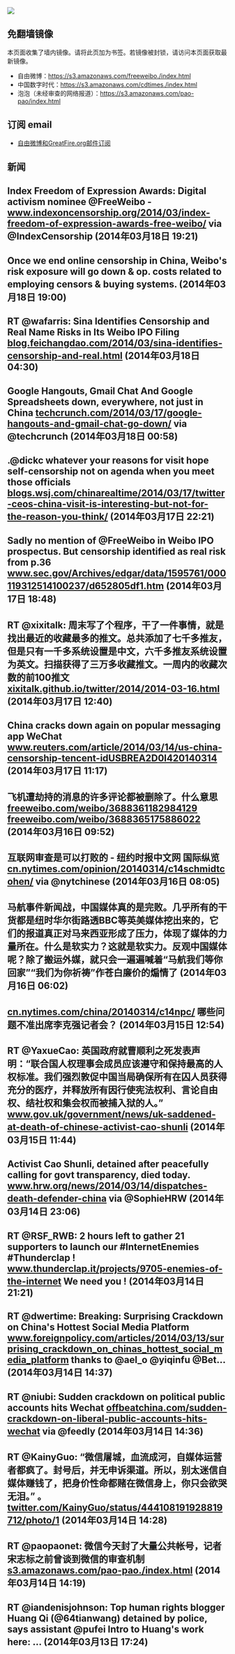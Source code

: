 <img src="logos.png" />

## 免翻墙镜像
本页面收集了墙内镜像。请将此页加为书签。若镜像被封锁，请访问本页面获取最新镜像。
* 自由微博：https://s3.amazonaws.com/freeweibo./index.html
* 中国数字时代：https://s3.amazonaws.com/cdtimes./index.html
* 泡泡（未经审查的网络报道）：https://s3.amazonaws.com/pao-pao/index.html

## 订阅 email
* <a href="https://greatfire.us7.list-manage.com/subscribe?u=854fca58782082e0cbdf204a0&id=c78949b93c">自由微博和GreatFire.org邮件订阅</a>
		
## 新闻
Index Freedom of Expression Awards: Digital activism nominee @FreeWeibo - <a href="http://www.indexoncensorship.org/2014/03/index-freedom-of-expression-awards-free-weibo/">www.indexoncensorship.org/2014/03/index-freedom-of-expression-awards-free-weibo/</a> via @IndexCensorship (2014年03月18日 19:21)
 ---
Once we end online censorship in China, Weibo's risk exposure will go down &amp; op. costs related to employing censors &amp; buying systems. (2014年03月18日 19:00)
 ---
RT @wafarris: Sina Identifies Censorship and Real Name Risks in Its Weibo IPO Filing <a href="http://blog.feichangdao.com/2014/03/sina-identifies-censorship-and-real.html">blog.feichangdao.com/2014/03/sina-identifies-censorship-and-real.html</a> (2014年03月18日 04:30)
 ---
Google Hangouts, Gmail Chat And Google Spreadsheets down, everywhere, not just in China <a href="http://techcrunch.com/2014/03/17/google-hangouts-and-gmail-chat-go-down/?ncid=twittersocialshare">techcrunch.com/2014/03/17/google-hangouts-and-gmail-chat-go-down/</a> via @techcrunch (2014年03月18日 00:58)
 ---
.@dickc whatever your reasons for visit hope self-censorship not on agenda when you meet those officials <a href="http://blogs.wsj.com/chinarealtime/2014/03/17/twitter-ceos-china-visit-is-interesting-but-not-for-the-reason-you-think/">blogs.wsj.com/chinarealtime/2014/03/17/twitter-ceos-china-visit-is-interesting-but-not-for-the-reason-you-think/</a> (2014年03月17日 22:21)
 ---
Sadly no mention of @FreeWeibo in Weibo IPO prospectus. But censorship identified as real risk from p.36 <a href="https://www.sec.gov/Archives/edgar/data/1595761/000119312514100237/d652805df1.htm">www.sec.gov/Archives/edgar/data/1595761/000119312514100237/d652805df1.htm</a> (2014年03月17日 18:48)
 ---
RT @xixitalk: 周末写了个程序，干了一件事情，就是找出最近的收藏最多的推文。总共添加了七千多推友，但是只有一千多系统设置是中文，六千多推友系统设置为英文。扫描获得了三万多收藏推文。一周内的收藏次数的前100推文 <a href="http://xixitalk.github.io/twitter/2014/2014-03-16.html">xixitalk.github.io/twitter/2014/2014-03-16.html</a> (2014年03月17日 12:40)
 ---
China cracks down again on popular messaging app WeChat  <a href="http://www.reuters.com/article/2014/03/14/us-china-censorship-tencent-idUSBREA2D0I420140314">www.reuters.com/article/2014/03/14/us-china-censorship-tencent-idUSBREA2D0I420140314</a> (2014年03月17日 11:17)
 ---
飞机遭劫持的消息的许多评论都被删除了。什么意思 <a href="https://freeweibo.com/weibo/3688361182984129">freeweibo.com/weibo/3688361182984129</a>  <a href="https://freeweibo.com/weibo/3688365175886022">freeweibo.com/weibo/3688365175886022</a> (2014年03月16日 09:52)
 ---
互联网审查是可以打败的 - 纽约时报中文网 国际纵览 <a href="http://cn.nytimes.com/opinion/20140314/c14schmidtcohen/">cn.nytimes.com/opinion/20140314/c14schmidtcohen/</a> via @nytchinese (2014年03月16日 08:05)
 ---
马航事件新闻战，中国媒体真的是完败。几乎所有的干货都是纽时华尔街路透BBC等英美媒体挖出来的，它们的报道真正对马来西亚形成了压力，体现了媒体的力量所在。什么是软实力？这就是软实力。反观中国媒体呢？除了搬运外媒，就只会一遍遍喊着“马航我们等你回家”“我们为你祈祷”作苍白廉价的煽情了 (2014年03月16日 06:02)
 ---
<a href="http://cn.nytimes.com/china/20140314/c14npc/">cn.nytimes.com/china/20140314/c14npc/</a> 哪些问题不准出席李克强记者会？ (2014年03月15日 12:54)
 ---
RT @YaxueCao: 英国政府就曹顺利之死发表声明：“联合国人权理事会成员应该遵守和保持最高的人权标准。我们强烈敦促中国当局确保所有在囚人员获得充分的医疗，并释放所有因行使宪法权利、言论自由权、结社权和集会权而被捕入狱的人。” <a href="https://www.gov.uk/government/news/uk-saddened-at-death-of-chinese-activist-cao-shunli">www.gov.uk/government/news/uk-saddened-at-death-of-chinese-activist-cao-shunli</a> (2014年03月15日 11:44)
 ---
Activist Cao Shunli, detained after peacefully calling for govt transparency, died today. <a href="http://www.hrw.org/news/2014/03/14/dispatches-death-defender-china">www.hrw.org/news/2014/03/14/dispatches-death-defender-china</a> via @SophieHRW (2014年03月14日 23:06)
 ---
RT @RSF_RWB: 2 hours left to gather 21 supporters to launch our #InternetEnemies #Thunderclap ! <a href="https://www.thunderclap.it/projects/9705-enemies-of-the-internet">www.thunderclap.it/projects/9705-enemies-of-the-internet</a> We need you ! (2014年03月14日 21:21)
 ---
RT @dwertime: Breaking: Surprising Crackdown on China's Hottest Social Media Platform <a href="http://www.foreignpolicy.com/articles/2014/03/13/surprising_crackdown_on_chinas_hottest_social_media_platform">www.foreignpolicy.com/articles/2014/03/13/surprising_crackdown_on_chinas_hottest_social_media_platform</a> thanks to @ael_o @yiqinfu @Bet… (2014年03月14日 14:37)
 ---
RT @niubi: Sudden crackdown on political public accounts hits Wechat <a href="http://offbeatchina.com/sudden-crackdown-on-liberal-public-accounts-hits-wechat">offbeatchina.com/sudden-crackdown-on-liberal-public-accounts-hits-wechat</a> via @feedly (2014年03月14日 14:36)
 ---
RT @KainyGuo: “微信屠城，血流成河，自媒体运营者都疯了。封号后，并无申诉渠道。所以，别太迷信自媒体赚钱了，把身价性命都赌在微信身上，你只会欲哭无泪。” 。 <a href="https://twitter.com/KainyGuo/status/444108191928819712/photo/1">twitter.com/KainyGuo/status/444108191928819712/photo/1</a> (2014年03月14日 14:28)
 ---
RT @paopaonet: 微信今天封了大量公共帐号，记者宋志标之前曾谈到微信的审查机制 <a href="https://s3.amazonaws.com/pao-pao./index.html?u=article/34">s3.amazonaws.com/pao-pao./index.html</a> (2014年03月14日 14:19)
 ---
RT @iandenisjohnson: Top human rights blogger Huang Qi (@64tianwang) detained by police, says assistant @pufei Intro to Huang's work here: … (2014年03月13日 17:24)
 ---
